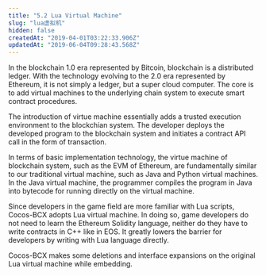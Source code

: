 ```yaml
---
title: "5.2 Lua Virtual Machine"
slug: "lua虚拟机"
hidden: false
createdAt: "2019-04-01T03:22:33.906Z"
updatedAt: "2019-06-04T09:28:43.568Z"
---
```

In the blockchain 1.0 era represented by Bitcoin, blockchain is a distributed ledger. With the technology evolving to the 2.0 era represented by Ethereum, it is not simply a ledger, but a super cloud computer. The core is to add virtual machines to the underlying chain system to execute smart contract procedures.

The introduction of virtue machine essentially adds a trusted execution environment to the blockchian system. The developer deploys the developed program to the blockchain system and initiates a contract API call in the form of transaction.

In terms of basic implementation technology, the virtue machine of blockchain system, such as the EVM of Ethereum, are fundamentally similar to our traditional virtual machine, such as Java and Python virtual machines. In the Java virtual machine, the programmer compiles the program in Java into bytecode for running directly on the virtual machine.

Since developers in the game field are more familiar with Lua scripts, Cocos-BCX adopts Lua virtual machine. In doing so, game developers do not need to learn the Ethereum Solidity language, neither do they have to write contracts in C++ like in EOS. It greatly lowers the barrier for developers by writing with Lua language directly. 

Cocos-BCX makes some deletions and interface expansions on the original Lua virtual machine while embedding.